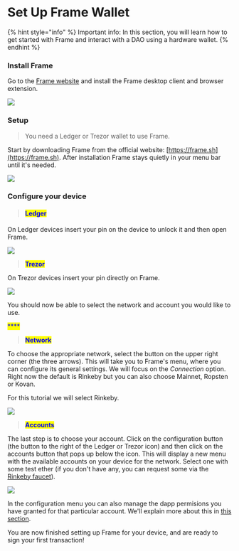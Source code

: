 # Set Up Frame Wallet

{% hint style="info" %}
Important info: In this section, you will learn how to get started with Frame and interact with a DAO using a hardware wallet.
{% endhint %}

### **Install Frame**

Go to the [Frame website](https://frame.sh) and install the Frame desktop client and browser extension.

![](https://d33v4339jhl8k0.cloudfront.net/docs/assets/5c98a4fe0428633d2cf3fcf7/images/5d8bcfb504286364bc8f9089/file-RW9LeLOUHS.png)

### Setup

> You need a Ledger or Trezor wallet to use Frame.&#x20;

Start by downloading Frame from the official website: [https://frame.sh](https://frame.sh). After installation Frame stays quietly in your menu bar until it's needed.

![](https://hack.aragon.org/docs/assets/frame/frame-intro.gif)

### Configure your device <a href="#configure-your-device" id="configure-your-device"></a>

> #### <mark style="color:blue;">**Ledger**</mark>

On Ledger devices insert your pin on the device to unlock it and then open Frame.

![](https://hack.aragon.org/docs/assets/frame/frame-ledger.gif)

> <mark style="color:blue;">**Trezor**</mark>

On Trezor devices insert your pin directly on Frame.



![](https://hack.aragon.org/docs/assets/frame/frame-trezor.gif)

You should now be able to select the network and account you would like to use.

<mark style="color:blue;">****</mark>

> <mark style="color:blue;">**Network**</mark>

To choose the appropriate network, select the button on the upper right corner (the three arrows). This will take you to Frame's menu, where you can configure its general settings. We will focus on the _Connection_ option. Right now the default is Rinkeby but you can also choose Mainnet, Ropsten or Kovan.

For this tutorial we will select Rinkeby.



![](https://hack.aragon.org/docs/assets/frame/frame-app-menu.gif)

> <mark style="color:blue;">**Accounts**</mark>

The last step is to choose your account. Click on the configuration button (the button to the right of the Ledger or Trezor icon) and then click on the accounts button that pops up below the icon. This will display a new menu with the available accounts on your device for the network. Select one with some test ether (if you don't have any, you can request some via the [Rinkeby faucet](https://faucet.rinkeby.io)).



![](https://hack.aragon.org/docs/assets/frame/frame-accounts.gif)

In the configuration menu you can also manage the dapp permisions you have granted for that particular account. We'll explain more about this in [this section](../../developers/tools/guides/signers/frame.md).

You are now finished setting up Frame for your device, and are ready to sign your first transaction!

